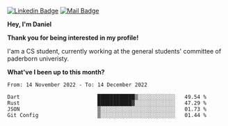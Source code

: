 [![Linkedin Badge](https://img.shields.io/badge/-LinkedIn-0e76a8?style=flat-square&logo=Linkedin&logoColor=white)](https://www.linkedin.com/in/daniel-negi-592ba3223/)
[![Mail Badge](https://img.shields.io/badge/Gmail-D14836?style=flat-square&logo=gmail&logoColor=white)](mailto:daniel.ravi.negi@googlemail.com)

**Hey, I'm Daniel**

**Thank you for being interested in my profile!**

I'am a CS student, currently working at the general students' committee of paderborn univeristy.

**What've I been up to this month?** 

<!--START_SECTION:waka-->

```text
From: 14 November 2022 - To: 14 December 2022

Dart                         ████████████▒░░░░░░░░░░░░   49.54 %
Rust                         ███████████▓░░░░░░░░░░░░░   47.29 %
JSON                         ▒░░░░░░░░░░░░░░░░░░░░░░░░   01.73 %
Git Config                   ▒░░░░░░░░░░░░░░░░░░░░░░░░   01.44 %
```

<!--END_SECTION:waka-->
